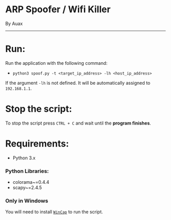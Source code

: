 # ARP Spoofer / Wifi Killer
By Auax

--- 
# Run:
Run the application with the following command:
- `python3 spoof.py -t <target_ip_address> -lh <host_ip_address>`

If the argument `-lh` is not defined. It will be automatically assigned to `192.168.1.1`.

# Stop the script:
To stop the script press `CTRL + C` and wait until the **program finishes**.

# Requirements:
* Python 3.x

### Python Libraries:
* colorama~=0.4.4
* scapy~=2.4.5

### Only in Windows
You will need to install [`WinCap`](https://www.winpcap.org/install/) to run the script.
